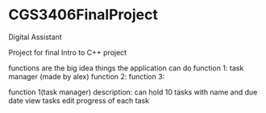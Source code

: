 # CGS3406FinalProject
Digital Assistant 

Project for final Intro to C++ project

functions are the big idea things the application can do
function 1: task manager (made by alex)
function 2: 
function 3:


function 1(task manager) description:
  can hold 10 tasks with name and due date
  view tasks
  edit progress of each task 
  
